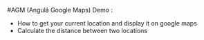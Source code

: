 #AGM (Angulả Google Maps)
Demo :
- How to get your current location and display it on google maps 
- Calculate the distance between two locations
